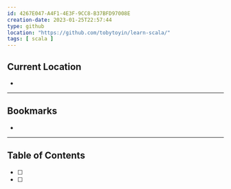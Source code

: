 ```yaml
---
id: 4267E047-A4F1-4E3F-9CC8-B37BFD97008E
creation-date: 2023-01-25T22:57:44 
type: github
location: "https://github.com/tobytoyin/learn-scala/"
tags: [ scala ]
---
```


## Current Location
- 

---
## Bookmarks 
- 

---
## Table of Contents
- [ ] 
- [ ] 